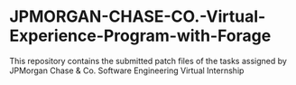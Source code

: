 # JPMORGAN-CHASE-CO.-Virtual-Experience-Program-with-Forage

This repository contains the submitted patch files of the  tasks assigned by JPMorgan Chase &amp; Co. Software Engineering Virtual Internship 
